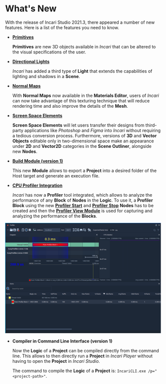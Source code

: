 # What's New

With the release of Incari Studio 2021.3, there appeared a number of new features. Here is a list of the features you need to know.

* [**Primitives**](scene-objects/primitives.md)

    **Primitives** are new 3D objects available in *Incari* that can be altered to the visual specifications of the user. 

* [**Directional Lights**](scene-objects/lights.md)

    *Incari* has added a third type of **Light** that extends the capabilities of lighting and shadows in a **Scene**.

* [**Normal Maps**](../modules/material-editor.md)

    With **Normal Maps** now available in the **Materials Editor**, users of *Incari* can now take advantage of this texturing technique that will reduce rendering time and also improve the details of the **Mesh**.

* [**Screen Space Elements**](scene-objects/screen-space-elements.md)

    **Screen Space Elements** will let users transfer their designs from third-party applications like *Photoshop* and *Figma* into *Incari* without requiring a tedious conversion process. Furthermore, versions of **3D** and **Vector** **Objects** editable only in two-dimensional space make an appearance under **2D** and **Vector2D** categories in the **Scene Outliner**, alongside new **Nodes**. 

* [**Build Module (version 1)**](../modules/exporter.md)
  
    This new **Module** allows to export a **Project** into a desired folder of the Host target and generate an execution file.

* [**CPU Profiler Integration**](../modules/profiler-view.md)
  
    _Incari_ has now a **Profiler** tool integrated, which allows to analyze the performance of any **Block** of **Nodes** in the **Logic**. To use it, a **Profiler Block** using the new [**Profiler Start**](../toolbox/development/profiler-start.md) and [**Profiler Stop**](../toolbox/development/profiler-stop.md) **Nodes** has to be created and then the [**Profiler View Module**](../modules/profiler-view.md) is used for capturing and analyzing the performance of the **Blocks**.

![](../.gitbook/assets/profiler-view-connected.png)

* **Compiler in Command Line Interface (version 1)**

    Now the **Logic** of a **Project** can be compiled directly from the command line. This allows to then directly run a **Project** in _Incari Player_ without having to open the **Project** in _Incari Studio_.
    
    The command to compile the **Logic** of a **Project** is: `IncariCLI.exe /p="<project-path>"`.